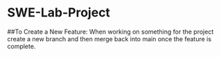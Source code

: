 # SWE-Lab-Project

##To Create a New Feature:
When working on something for the project create a new branch and then merge back into main once the feature is complete.